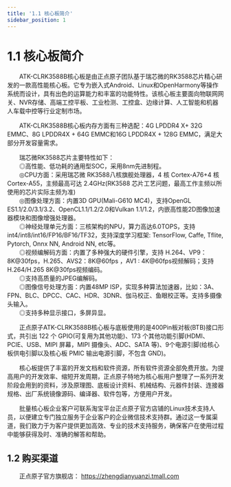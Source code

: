 ```yaml
---
title: '1.1 核心板简介'
sidebar_position: 1
---
```


# 1.1 核心板简介

&emsp;&emsp;ATK-CLRK3588B核心板是由正点原子团队基于瑞芯微的RK3588芯片精心研发的一款高性能核心板。它专为嵌入式Android、Linux和OpenHarmony等操作系统而设计，具有出色的运算能力和丰富的功能特性。该核心板主要面向物联网网关、NVR存储、高端工控平板、工业检测、工控盒、边缘计算、人工智能和机器人车载中控等行业定制市场。

&emsp;&emsp;ATK-CLRK3588B核心板内存方面有三种选配：4G LPDDR4 X+ 32G EMMC、8G LPDDR4X + 64G EMMC和16G LPDDR4X + 128G EMMC，满足大部分开发容量需求。

&emsp;&emsp;瑞芯微RK3588芯片主要特性如下：<br />
&emsp;&emsp;◎高性能、低功耗的通用型SOC，采用8nm先进制程。<br />
&emsp;&emsp;◎CPU方面：采用瑞芯微 RK3588八核旗舰处理器，4 核 Cortex-A76+4 核 Cortex-A55，主频最高可达 2.4GHz(RK3588 芯片工艺问题，最高工作主频以所使用的芯片实际主频为准)<br />
&emsp;&emsp;◎图像处理方面：内置3D GPU(Mali-G610 MC4)，支持OpenGL ES1.1/2.0/3.1/3.2、OpenCL1.1/1.2/2.0和Vulkan 1.1/1.2，内嵌高性能2D图像加速器模块和图像增强处理器。<br />
&emsp;&emsp;◎神经处理单元方面：三核架构的NPU，算力高达6.0TOPS，支持int4/int8/int16/FP16/BF16/TF32，支持深度学习框架: TensorFlow, Caffe, Tflite, Pytorch, Onnx NN, Android NN, etc等。<br />
&emsp;&emsp;◎视频编解码方面：内置了多种强大的硬件引擎，支持 H.264、VP9：8K@30fps，H.265、AVS2：8K@60fps ，AV1 : 4K@60fps视频解码；支持H.264/H.265 8K@30fps视频编码。 <br />
&emsp;&emsp;◎支持高质量的JPEG编解码。<br />
&emsp;&emsp;◎图像信号处理方面：内置48MP  ISP，实现多种算法加速器，比如：3A、FPN、BLC、DPCC、CAC、HDR、3DNR、伽马校正、鱼眼校正等。支持多摄像头输入。<br />
&emsp;&emsp;◎支持多种显示接口，多屏异显。

&emsp;&emsp;正点原子ATK-CLRK3588B核心板与底板使用的是400Pin板对板(BTB)接口形式，共引出 122 个 GPIO(可复用为其他功能)、173 个其他功能引脚(HDMI、PCIE、USB、MIPI 屏幕，MIPI 摄像头、ADC、SATA 等)、9个电源引脚(给核心板供电引脚以及核心板 PMIC 输出电源引脚，不包含 GND)。

&emsp;&emsp;核心板提供了丰富的开发文档和软件资源，所有软件资源全部免费开放。为提高用户的开发效率、缩短开发周期，正点原子特地为核心板用户整理了一系列开发阶段会用到的资料，涉及原理图、底板设计资料、机械结构、元器件封装、连接器规格、出厂系统镜像源码、编译器、软件包等，方便用户开发。

&emsp;&emsp;批量核心板企业客户可联系淘宝平台正点原子官方店铺的Linux技术支持人员，以便建立专门独立服务于企业客户的企业微信技术支持群。通过这一专属渠道，我们致力于为客户提供更加高效、专业的技术支持服务，确保客户在使用过程中能够获得及时、准确的解答和帮助。

## 1.2 购买渠道

&emsp;&emsp;正点原子官方旗舰店：
https://zhengdianyuanzi.tmall.com 

